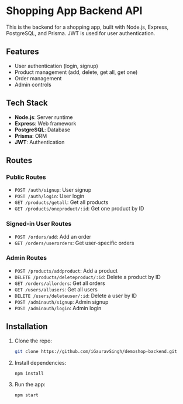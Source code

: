 # Shopping App Backend API

This is the backend for a shopping app, built with Node.js, Express, PostgreSQL, and Prisma. JWT is used for user authentication.

## Features
- User authentication (login, signup)
- Product management (add, delete, get all, get one)
- Order management
- Admin controls

## Tech Stack
- **Node.js**: Server runtime
- **Express**: Web framework
- **PostgreSQL**: Database
- **Prisma**: ORM
- **JWT**: Authentication

## Routes

### Public Routes
- `POST /auth/signup`: User signup
- `POST /auth/login`: User login
- `GET /products/getall`: Get all products
- `GET /products/oneproduct/:id`: Get one product by ID

### Signed-in User Routes
- `POST /orders/add`: Add an order
- `GET /orders/userorders`: Get user-specific orders

### Admin Routes
- `POST /products/addproduct`: Add a product
- `DELETE /products/deleteproduct/:id`: Delete a product by ID
- `GET /orders/allorders`: Get all orders
- `GET /users/allusers`: Get all users
- `DELETE /users/deleteuser/:id`: Delete a user by ID
- `POST /adminauth/signup`: Admin signup
- `POST /adminauth/login`: Admin login

## Installation

1. Clone the repo:
   ```bash
   git clone https://github.com/iGauravSingh/demoshop-backend.git

2. Install dependencies:
    ```bash
    npm install

3. Run the app:
    ```bash
    npm start

